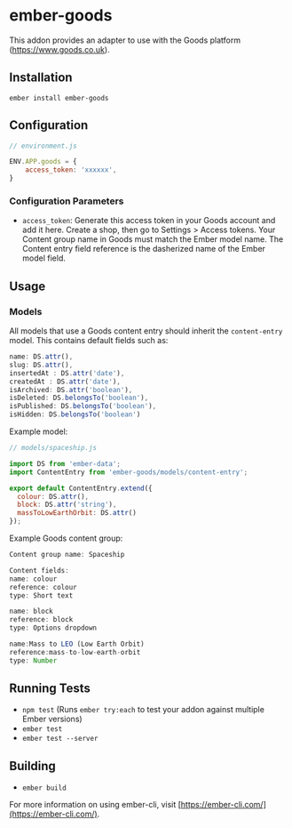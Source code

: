 # ember-goods

This addon provides an adapter to use with the Goods platform (https://www.goods.co.uk).


## Installation

```
ember install ember-goods
```

## Configuration


```js
// environment.js

ENV.APP.goods = {
    access_token: 'xxxxxx',
}
```

### Configuration Parameters

* `access_token`: Generate this access token in your Goods account and add it here.
Create a shop, then go to Settings > Access tokens.
Your Content group name in Goods must match the Ember model name. 
The Content entry field reference is the dasherized name of the Ember model field. 


## Usage

### Models
All models that use a Goods content entry should inherit the `content-entry` model. This contains default fields such as:

```js
name: DS.attr(),
slug: DS.attr(),
insertedAt : DS.attr('date'),
createdAt : DS.attr('date'),
isArchived: DS.attr('boolean'),
isDeleted: DS.belongsTo('boolean'),
isPublished: DS.belongsTo('boolean'),
isHidden: DS.belongsTo('boolean')
```

Example model:

```js
// models/spaceship.js

import DS from 'ember-data';
import ContentEntry from 'ember-goods/models/content-entry';

export default ContentEntry.extend({
  colour: DS.attr(),
  block: DS.attr('string'),
  massToLowEarthOrbit: DS.attr()
});
```


Example Goods content group:

```js
Content group name: Spaceship

Content fields:
name: colour
reference: colour
type: Short text

name: block
reference: block
type: Options dropdown

name:Mass to LEO (Low Earth Orbit)
reference:mass-to-low-earth-orbit
type: Number
```

## Running Tests

* `npm test` (Runs `ember try:each` to test your addon against multiple Ember versions)
* `ember test`
* `ember test --server`

## Building

* `ember build`

For more information on using ember-cli, visit [https://ember-cli.com/](https://ember-cli.com/).
